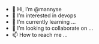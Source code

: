 - 👋 Hi, I’m @mannyse
- 👀 I’m interested in devops
- 🌱 I’m currently learning ...
- 💞️ I’m looking to collaborate on ...
- 📫 How to reach me ...

<!---
mannyse/mannyse is a ✨ special ✨ repository because its `README.md` (this file) appears on your GitHub profile.
You can click the Preview link to take a look at your changes.
--->
